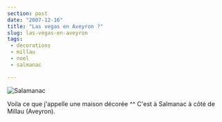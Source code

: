 ```yaml
---
section: post
date: "2007-12-16"
title: "Las vegas en Aveyron ?"
slug: las-vegas-en-aveyron
tags:
 - decorations
 - millau
 - noel
 - salmanac

---
```


![Salamanac](http://static.zenithar.org/wp-content/uploads/photo0055.jpg)

Voila ce que j'appelle une maison décorée ^^ C'est à Salmanac à côté de Millau (Aveyron).
